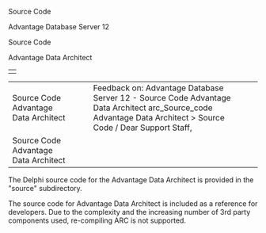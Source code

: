 Source Code




Advantage Database Server 12  

Source Code

Advantage Data Architect

|  |
| --- |
|  |

|  |  |  |  |  |
| --- | --- | --- | --- | --- |
| Source Code  Advantage Data Architect |  |  | Feedback on: Advantage Database Server 12 - Source Code Advantage Data Architect arc\_Source\_code Advantage Data Architect > Source Code / Dear Support Staff, |  |
| Source Code  Advantage Data Architect |  |  |  |  |

The Delphi source code for the Advantage Data Architect is provided in the "source" subdirectory.

The source code for Advantage Data Architect is included as a reference for developers. Due to the complexity and the increasing number of 3rd party components used, re-compiling ARC is not supported.